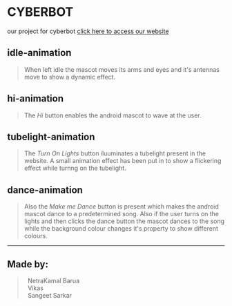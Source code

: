 # **CYBERBOT**
our project for cyberbot 
[click here to access our website](https://seekers-cyberbot4.netlify.app)

## **idle-animation**
> When left idle the mascot moves its arms and eyes and it's antennas move to show a dynamic effect.

## **hi-animation**
> The _Hi_ button enables the android mascot to wave at the user.

## **tubelight-animation**
> The _Turn On Lights_ button iluuminates a tubelight present in the website. A small animation effect has been put in to show a flickering effect while turnng on the tubelight.

## **dance-animation**
> Also the _Make me Dance_ button is present which makes the android mascot dance to a predetermined song.
Also if the user turns on the lights and then clicks the dance button the mascot dances to the song while the background colour changes it's property to show different colours.

***
## Made by:
  > &nbsp; NetraKamal Barua <br>
  > &nbsp; Vikas <br>
  > &nbsp; Sangeet Sarkar <br>
